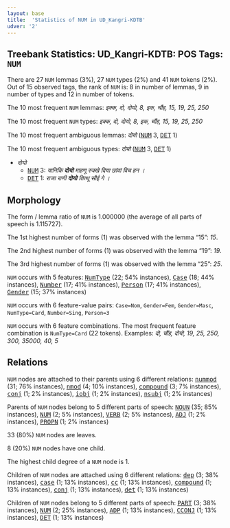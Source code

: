 ```yaml
---
layout: base
title:  'Statistics of NUM in UD_Kangri-KDTB'
udver: '2'
---
```


## Treebank Statistics: UD_Kangri-KDTB: POS Tags: `NUM`

There are 27 `NUM` lemmas (3%), 27 `NUM` types (2%) and 41 `NUM` tokens (2%).
Out of 15 observed tags, the rank of `NUM` is: 8 in number of lemmas, 9 in number of types and 12 in number of tokens.

The 10 most frequent `NUM` lemmas: <em>इक्क, दो, दोयो, 8, इक, चौंह, 15, 19, 25, 250</em>

The 10 most frequent `NUM` types:  <em>इक्क, दो, दोयो, 8, इक, चौंह, 15, 19, 25, 250</em>

The 10 most frequent ambiguous lemmas: <em>दोयो</em> (<tt><a href="xnr_kdtb-pos-NUM.html">NUM</a></tt> 3, <tt><a href="xnr_kdtb-pos-DET.html">DET</a></tt> 1)

The 10 most frequent ambiguous types:  <em>दोयो</em> (<tt><a href="xnr_kdtb-pos-NUM.html">NUM</a></tt> 3, <tt><a href="xnr_kdtb-pos-DET.html">DET</a></tt> 1)


* <em>दोयो</em>
  * <tt><a href="xnr_kdtb-pos-NUM.html">NUM</a></tt> 3: <em>यानिकि <b>दोयो</b> माहणू रुक्खे दिया छांवां विच हन ।</em>
  * <tt><a href="xnr_kdtb-pos-DET.html">DET</a></tt> 1: <em>राजा राणी <b>दोयो</b> तित्थू सौई गे ।</em>

## Morphology

The form / lemma ratio of `NUM` is 1.000000 (the average of all parts of speech is 1.115727).

The 1st highest number of forms (1) was observed with the lemma “15”: <em>15</em>.

The 2nd highest number of forms (1) was observed with the lemma “19”: <em>19</em>.

The 3rd highest number of forms (1) was observed with the lemma “25”: <em>25</em>.

`NUM` occurs with 5 features: <tt><a href="xnr_kdtb-feat-NumType.html">NumType</a></tt> (22; 54% instances), <tt><a href="xnr_kdtb-feat-Case.html">Case</a></tt> (18; 44% instances), <tt><a href="xnr_kdtb-feat-Number.html">Number</a></tt> (17; 41% instances), <tt><a href="xnr_kdtb-feat-Person.html">Person</a></tt> (17; 41% instances), <tt><a href="xnr_kdtb-feat-Gender.html">Gender</a></tt> (15; 37% instances)

`NUM` occurs with 6 feature-value pairs: `Case=Nom`, `Gender=Fem`, `Gender=Masc`, `NumType=Card`, `Number=Sing`, `Person=3`

`NUM` occurs with 6 feature combinations.
The most frequent feature combination is `NumType=Card` (22 tokens).
Examples: <em>दो, चौंह, दोयो, 19, 25, 250, 300, 35000, 40, 5</em>


## Relations

`NUM` nodes are attached to their parents using 6 different relations: <tt><a href="xnr_kdtb-dep-nummod.html">nummod</a></tt> (31; 76% instances), <tt><a href="xnr_kdtb-dep-nmod.html">nmod</a></tt> (4; 10% instances), <tt><a href="xnr_kdtb-dep-compound.html">compound</a></tt> (3; 7% instances), <tt><a href="xnr_kdtb-dep-conj.html">conj</a></tt> (1; 2% instances), <tt><a href="xnr_kdtb-dep-iobj.html">iobj</a></tt> (1; 2% instances), <tt><a href="xnr_kdtb-dep-nsubj.html">nsubj</a></tt> (1; 2% instances)

Parents of `NUM` nodes belong to 5 different parts of speech: <tt><a href="xnr_kdtb-pos-NOUN.html">NOUN</a></tt> (35; 85% instances), <tt><a href="xnr_kdtb-pos-NUM.html">NUM</a></tt> (2; 5% instances), <tt><a href="xnr_kdtb-pos-VERB.html">VERB</a></tt> (2; 5% instances), <tt><a href="xnr_kdtb-pos-ADJ.html">ADJ</a></tt> (1; 2% instances), <tt><a href="xnr_kdtb-pos-PROPN.html">PROPN</a></tt> (1; 2% instances)

33 (80%) `NUM` nodes are leaves.

8 (20%) `NUM` nodes have one child.

The highest child degree of a `NUM` node is 1.

Children of `NUM` nodes are attached using 6 different relations: <tt><a href="xnr_kdtb-dep-dep.html">dep</a></tt> (3; 38% instances), <tt><a href="xnr_kdtb-dep-case.html">case</a></tt> (1; 13% instances), <tt><a href="xnr_kdtb-dep-cc.html">cc</a></tt> (1; 13% instances), <tt><a href="xnr_kdtb-dep-compound.html">compound</a></tt> (1; 13% instances), <tt><a href="xnr_kdtb-dep-conj.html">conj</a></tt> (1; 13% instances), <tt><a href="xnr_kdtb-dep-det.html">det</a></tt> (1; 13% instances)

Children of `NUM` nodes belong to 5 different parts of speech: <tt><a href="xnr_kdtb-pos-PART.html">PART</a></tt> (3; 38% instances), <tt><a href="xnr_kdtb-pos-NUM.html">NUM</a></tt> (2; 25% instances), <tt><a href="xnr_kdtb-pos-ADP.html">ADP</a></tt> (1; 13% instances), <tt><a href="xnr_kdtb-pos-CCONJ.html">CCONJ</a></tt> (1; 13% instances), <tt><a href="xnr_kdtb-pos-DET.html">DET</a></tt> (1; 13% instances)

